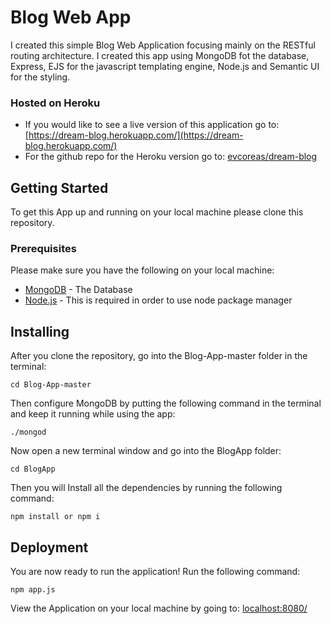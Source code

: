 # Blog Web App
I created this simple Blog Web Application focusing mainly on the RESTful routing architecture. I created this app using
MongoDB fot the database, Express, EJS for the javascript templating engine, Node.js and Semantic UI for the styling.
### Hosted on Heroku
* If you would like to see a live version of this application go to: [https://dream-blog.herokuapp.com/](https://dream-blog.herokuapp.com/)
* For the github repo for the Heroku version go to: [evcoreas/dream-blog](https://github.com/evcoreas/dream-blog)

## Getting Started
To get this App up and running on your local machine please clone this repository.

### Prerequisites
Please make sure you have the following on your local machine:
* [MongoDB](https://docs.mongodb.com/manual/tutorial/install-mongodb-on-os-x/) - The Database
* [Node.js](https://nodejs.org/en/) - This is required in order to use node package manager

## Installing
After you clone the repository, go into the Blog-App-master folder in the terminal:
```
cd Blog-App-master
```
Then configure MongoDB by putting the following command in the terminal and keep it running while using the app:
```
./mongod
```
Now open a new terminal window and go into the BlogApp folder:
```
cd BlogApp
```
Then you will Install all the dependencies by running the following command:
```
npm install or npm i
```

## Deployment
You are now ready to run the application!
Run the following command:
```
npm app.js
```
View the Application on your local machine by going to: [localhost:8080/](http://localhost:8080/)
